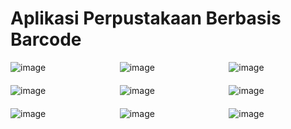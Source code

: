 # Aplikasi Perpustakaan Berbasis Barcode

<div style="display: grid; grid-template-columns: repeat(3, 1fr); grid-gap: 20px;">
  <img src="https://user-images.githubusercontent.com/50915025/226096788-4606a117-5eb5-4fa7-9281-6d6fe080c822.png" alt="image">
  <img src="https://user-images.githubusercontent.com/50915025/226096794-5cab221e-d962-4cba-a791-e941bdc20734.png" alt="image">
  <img src="https://user-images.githubusercontent.com/50915025/226096799-f8bcaa2e-d22f-4cd0-b19c-0efb86aa4e46.png" alt="image">
  <img src="https://user-images.githubusercontent.com/50915025/226096801-fb7f5b66-1c24-4bbd-9521-02d38bac8df0.png" alt="image">
  <img src="https://user-images.githubusercontent.com/50915025/226096803-b5464412-0d82-4ae7-b647-89e5f2f59150.png" alt="image">
  <img src="https://user-images.githubusercontent.com/50915025/226096806-2f0ccaee-0e22-4e2e-be3a-c306426122c8.png" alt="image">
  <img src="https://user-images.githubusercontent.com/50915025/226096808-8a5be9f6-ae2c-437f-a0c0-59a0b264839c.png" alt="image">
  <img src="https://user-images.githubusercontent.com/50915025/226096810-2a7a83bd-57ce-4f48-b1ae-37bc4d1cae11.png" alt="image">
  <img src="https://user-images.githubusercontent.com/50915025/226096814-1ea7a6c7-df06-40b2-869a-b7e0fa7bb7e9.png" alt="image">
</div>
